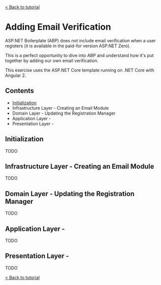 [< Back to tutorial](README.md)

# Adding Email Verification

ASP\.NET Boilerplate (ABP) does not include email verification when a user registers (it is available in the paid-for version ASP\.NET Zero).

This is a perfect opportunity to dive into ABP and understand how it's put together by adding our own email verification.

This exercise uses the ASP\.NET Core template running on \.NET Core with Angular 2.

## Contents
* [Initialization](#initialization)
* Infrastructure Layer - Creating an Email Module
* Domain Layer - Updating the Registration Manager
* Application Layer - 
* Presentation Layer - 

## Initialization
TODO

## Infrastructure Layer - Creating an Email Module
TODO

## Domain Layer - Updating the Registration Manager
TODO

## Application Layer -
TODO

## Presentation Layer - 
TODO

[< Back to tutorial](README.md)